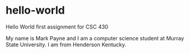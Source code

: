 # hello-world
Hello World first assignment for CSC 430

My name is Mark Payne and I am a computer science student at Murray State University.
I am from Henderson Kentucky.

